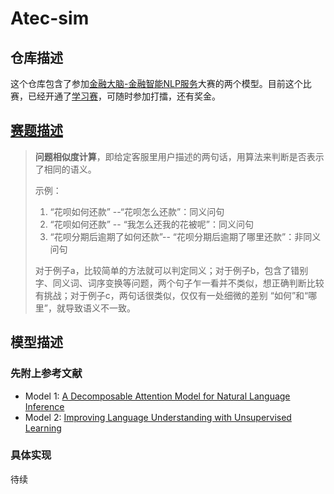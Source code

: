 # Atec-sim

## 仓库描述
这个仓库包含了参加[金融大脑-金融智能NLP服务](https://dc.cloud.alipay.com/index#/topic/intro?id=3)大赛的两个模型。目前这个比赛，已经开通了[学习赛](https://dc.cloud.alipay.com/index#/topic/intro?id=8)，可随时参加打擂，还有奖金。

## [赛题描述](https://dc.cloud.alipay.com/index#/topic/data?id=8)
>__问题相似度计算__，即给定客服里用户描述的两句话，用算法来判断是否表示了相同的语义。
>
>示例：
>1. “花呗如何还款” --“花呗怎么还款”：同义问句
>2. “花呗如何还款” -- “我怎么还我的花被呢”：同义问句
>3. “花呗分期后逾期了如何还款”-- “花呗分期后逾期了哪里还款”：非同义问句
>
>对于例子a，比较简单的方法就可以判定同义；对于例子b，包含了错别字、同义词、词序变换等问题，两个句子乍一看并不类似，想正确判断比较有挑战；对于例子c，两句话很类似，仅仅有一处细微的差别 “如何”和“哪里”，就导致语义不一致。

## 模型描述
### 先附上参考文献
 - Model 1: [A Decomposable Attention Model for Natural Language Inference](https://arxiv.org/abs/1606.01933)
 - Model 2: [Improving Language Understanding with Unsupervised Learning](https://blog.openai.com/language-unsupervised/)

### 具体实现
待续